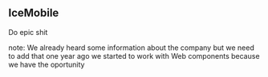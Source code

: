##  IceMobile

Do epic shit

note:
    We already heard some information about the company
    but we need to add that one year ago we started to work
    with Web components because we have the oportunity 
